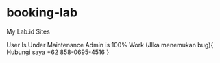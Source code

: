 # booking-lab
My Lab.id Sites


User Is Under Maintenance 
Admin is 100% Work
(JIka menemukan bug){
Hubungi saya +62 858-0695-4516
}

